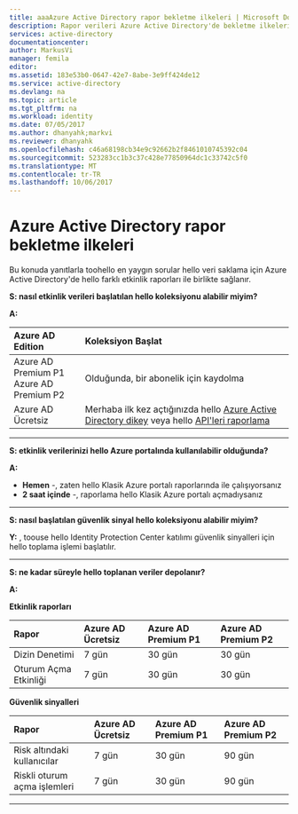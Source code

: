 ```yaml
---
title: aaaAzure Active Directory rapor bekletme ilkeleri | Microsoft Docs
description: Rapor verileri Azure Active Directory'de bekletme ilkeleri
services: active-directory
documentationcenter: 
author: MarkusVi
manager: femila
editor: 
ms.assetid: 183e53b0-0647-42e7-8abe-3e9ff424de12
ms.service: active-directory
ms.devlang: na
ms.topic: article
ms.tgt_pltfrm: na
ms.workload: identity
ms.date: 07/05/2017
ms.author: dhanyahk;markvi
ms.reviewer: dhanyahk
ms.openlocfilehash: c46a68198cb34e9c92662b2f8461010745392c04
ms.sourcegitcommit: 523283cc1b3c37c428e77850964dc1c33742c5f0
ms.translationtype: MT
ms.contentlocale: tr-TR
ms.lasthandoff: 10/06/2017
---
```

# <a name="azure-active-directory-report-retention-policies"></a>Azure Active Directory rapor bekletme ilkeleri


Bu konuda yanıtlarla toohello en yaygın sorular hello veri saklama için Azure Active Directory'de hello farklı etkinlik raporları ile birlikte sağlanır. 

**S: nasıl etkinlik verileri başlatılan hello koleksiyonu alabilir miyim?**

**A:**

| Azure AD Edition | Koleksiyon Başlat |
| :--              | :--   |
| Azure AD Premium P1 <br /> Azure AD Premium P2 | Olduğunda, bir abonelik için kaydolma |
| Azure AD Ücretsiz | Merhaba ilk kez açtığınızda hello [Azure Active Directory dikey](https://ms.portal.azure.com/#blade/Microsoft_AAD_IAM/ActiveDirectoryMenuBlade/Overview) veya hello [API'leri raporlama](https://aka.ms/aadreports)  |

---
**S: etkinlik verilerinizi hello Azure portalında kullanılabilir olduğunda?**

**A:**

- **Hemen** -, zaten hello Klasik Azure portalı raporlarında ile çalışıyorsanız
- **2 saat içinde** -, raporlama hello Klasik Azure portalı açmadıysanız

---
**S: nasıl başlatılan güvenlik sinyal hello koleksiyonu alabilir miyim?**  

**Y:** , toouse hello Identity Protection Center katılımı güvenlik sinyalleri için hello toplama işlemi başlatılır. 


---
**S: ne kadar süreyle hello toplanan veriler depolanır?**

**A:**

**Etkinlik raporları**    

| Rapor                 | Azure AD Ücretsiz | Azure AD Premium P1 | Azure AD Premium P2 |
| :--                    | :--           | :--                 | :--                 |
| Dizin Denetimi        | 7 gün        | 30 gün             | 30 gün             |
| Oturum Açma Etkinliği       | 7 gün        | 30 gün             | 30 gün             |

**Güvenlik sinyalleri**

| Rapor         | Azure AD Ücretsiz | Azure AD Premium P1 | Azure AD Premium P2 |
| :--            | :--           | :--                 | :--                 |
| Risk altındaki kullanıcılar  | 7 gün        | 30 gün             | 90 gün             |
| Riskli oturum açma işlemleri | 7 gün        | 30 gün             | 90 gün             |

---
